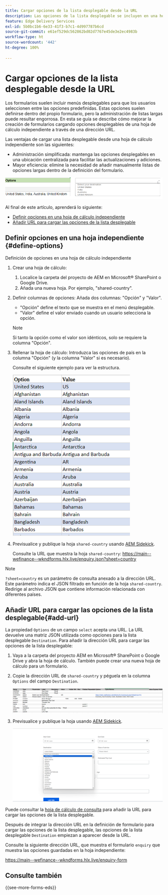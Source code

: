 ```yaml
---
title: Cargar opciones de la lista desplegable desde la URL
description: Las opciones de la lista desplegable se incluyen en una hoja de cálculo distinta y luego se importan a la hoja de cálculo principal a través de la dirección URL proporcionada.
feature: Edge Delivery Services
exl-id: 5b0bc1b6-6e33-41f3-b7c1-4d997787b6cd
source-git-commit: e61ef529dc562862bd02d7767e45de3e2ec4983b
workflow-type: ht
source-wordcount: '442'
ht-degree: 100%

---
```


# Cargar opciones de la lista desplegable desde la URL

Los formularios suelen incluir menús desplegables para que los usuarios seleccionen entre las opciones predefinidas. Estas opciones suelen definirse dentro del propio formulario, pero la administración de listas largas puede resultar engorrosa. En esta se guía se describe cómo mejorar la creación de formularios cargando opciones desplegables de una hoja de cálculo independiente a través de una dirección URL.


Las ventajas de cargar una lista desplegable desde una hoja de cálculo independiente son las siguientes:

* Administración simplificada: mantenga las opciones desplegables en una ubicación centralizada para facilitar las actualizaciones y adiciones.
* Mayor eficiencia: elimine la necesidad de añadir manualmente listas de opciones largas dentro de la definición del formulario.




![Opciones desplegables](/help/forms/assets/drop-down-options.png)


Al final de este artículo, aprenderá lo siguiente:

* [Definir opciones en una hoja de cálculo independiente](#define-options)
* [Añadir URL para cargar las opciones de la lista desplegable](#add-url)

## Definir opciones en una hoja independiente {#define-options}

Definición de opciones en una hoja de cálculo independiente

1. Crear una hoja de cálculo:
   1. Localice la carpeta del proyecto de AEM en Microsoft® SharePoint o Google Drive.
   1. Añada una nueva hoja. Por ejemplo, &quot;shared-country&quot;.
1. Definir columnas de opciones: 
Añada dos columnas: &quot;Opción&quot; y &quot;Valor&quot;.
   * &quot;Opción&quot; define el texto que se muestra en el menú desplegable.
   * &quot;Valor&quot; define el valor enviado cuando un usuario selecciona la opción.

   >[!NOTE]
   >
   >Si tanto la opción como el valor son idénticos, solo se requiere la columna &quot;Opción&quot;.

1. Rellenar la hoja de cálculo: 
Introduzca las opciones de país en la columna &quot;Opción&quot; (y la columna &quot;Valor&quot; si es necesario).

   Consulte el siguiente ejemplo para ver la estructura.

   ![Lista desplegable para el país](/help/forms/assets/drop-down-country-options.png)

1. Previsualice y publique la hoja `shared-country` usando [AEM Sidekick](https://www.aem.live/developer/tutorial#preview-and-publish-your-content).

   Consulte la URL que muestra la hoja `shared-country`: 
https://main--wefinance--wkndforms.hlx.live/enquiry.json?sheet=country

>[!NOTE]
>
> `?sheet=country` es un parámetro de consulta anexado a la dirección URL. Este parámetro indica el JSON filtrado en función de la hoja `shared-country`. Redirige al archivo JSON que contiene información relacionada con diferentes países.

## Añadir URL para cargar las opciones de la lista desplegable{#add-url}

La propiedad `Options` de un campo `select` acepta una URL. La URL devuelve una matriz JSON utilizada como opciones para la lista desplegable `Destination`. Para añadir la dirección URL para cargar las opciones de la lista desplegable:

1. Vaya a la carpeta del proyecto AEM en Microsoft® SharePoint o Google Drive y abra la hoja de cálculo. También puede crear una nueva hoja de cálculo para un formulario.
1. Copie la dirección URL de `shared-country` y péguela en la columna `Options` del campo `Destination`.

   ![Hoja de cálculo de consulta](/help/forms/assets/drop-down-enquiry.png)

1. Previsualice y publique la hoja usando [AEM Sidekick](https://www.aem.live/developer/tutorial#preview-and-publish-your-content).


   ![Lista desplegable para el país](/help/forms/assets/load-dropdown-options-form.png)

Puede consultar la [hoja de cálculo de consulta](/help/forms/assets/enquiry-options.xlsx) para añadir la URL para cargar las opciones de la lista desplegable.

Después de integrar la dirección URL en la definición de formulario para cargar las opciones de la lista desplegable, las opciones de la lista desplegable `Destination` empiezan a aparecer desde la URL.

Consulte la siguiente dirección URL, que muestra el formulario `enquiry` que muestra las opciones guardadas en la hoja independiente:

https://main--wefinance--wkndforms.hlx.live/enquiry-form

## Consulte también

{{see-more-forms-eds}}
